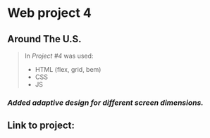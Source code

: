 # **Web project 4**
## Around The U.S.

> In *Project #4* was used:
>* HTML (flex, grid, bem)
>* CSS
>* JS

### *Added adaptive design for different screen dimensions.* 

## Link to project: 